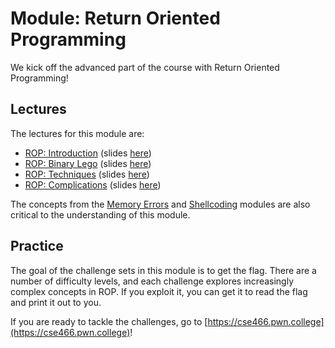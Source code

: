 # Module: Return Oriented Programming

We kick off the advanced part of the course with Return Oriented Programming!

## Lectures

The lectures for this module are:

- [ROP: Introduction](https://youtu.be/El8-vMDJ1zY) (slides [here](https://docs.google.com/presentation/d/1OM8gd6oqiFl2tU6G-ydiCfkNhgUTNKDFoYz-g2IIwHg/edit#slide=id.g75eb403de6_0_0))
- [ROP: Binary Lego](https://youtu.be/L0gzNhbnOUA) (slides [here](https://docs.google.com/presentation/d/1axSooHyjCJulwGNrhYM2GyjWJBSxTAg9Ia9Jpw9gW6s/edit#slide=id.g75eb403de6_0_0))
- [ROP: Techniques](https://youtu.be/OVkObKS0gOo) (slides [here](https://docs.google.com/presentation/d/1x7PASDmpjPDXvkD9HmZ2wC2JJNT8lHCkZTYcDQ9CjAk/edit#slide=id.g75eb403de6_0_0))
- [ROP: Complications](https://youtu.be/Iq2IFCKDpKc) (slides [here](https://docs.google.com/presentation/d/12_ymnKrYPUD1rJz6tauS2oNw45eWivhYMWfUzsnOeHM/edit#slide=id.g75eb403de6_0_0))

The concepts from the [Memory Errors](memory.md) and [Shellcoding](shellcode.md) modules are also critical to the understanding of this module.

## Practice

The goal of the challenge sets in this module is to get the flag.
There are a number of difficulty levels, and each challenge explores increasingly complex concepts in ROP.
If you exploit it, you can get it to read the flag and print it out to you.

If you are ready to tackle the challenges, go to [https://cse466.pwn.college](https://cse466.pwn.college)!
